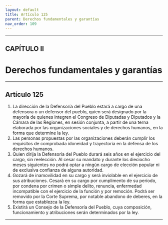 ```yaml
---
layout: default
title: Artículo 125
parent: Derechos fundamentales y garantías
nav_order: 109
---
```


---

## CAPÍTULO II
# Derechos fundamentales y garantías

---

## Artículo 125

1. La dirección de la Defensoría del Pueblo estará a cargo de una defensora o un defensor del pueblo, quien será designado por la mayoría de quienes integren el Congreso de Diputadas y Diputados y la Cámara de las Regiones, en sesión conjunta, a partir de una terna elaborada por las organizaciones sociales y de derechos humanos, en la forma que determine la ley.
2. Las personas propuestas por las organizaciones deberán cumplir los requisitos de comprobada idoneidad y trayectoria en la defensa de los derechos humanos.
3. Quien dirija la Defensoría del Pueblo durará seis años en el ejercicio del cargo, sin reelección. Al cesar su mandato y durante los dieciocho meses siguientes no podrá optar a ningún cargo de elección popular ni de exclusiva confianza de alguna autoridad.
4. Gozará de inamovilidad en su cargo y será inviolable en el ejercicio de sus atribuciones. Cesará en su cargo por cumplimento de su período, por condena por crimen o simple delito, renuncia, enfermedad incompatible con el ejercicio de la función y por remoción. Podrá ser removido por la Corte Suprema, por notable abandono de deberes, en la forma que establezca la ley.
5. Existirá un Consejo de la Defensoría del Pueblo, cuya composición, funcionamiento y atribuciones serán determinados por la ley.

---

